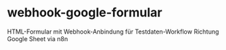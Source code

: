 # webhook-google-formular
HTML-Formular mit Webhook-Anbindung für Testdaten-Workflow Richtung Google Sheet via n8n
